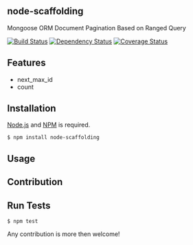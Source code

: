 ## node-scaffolding

Mongoose ORM Document Pagination Based on Ranged Query

[![Build Status](http://img.shields.io/travis/cybertk/node-scaffolding.svg?style=flat)](https://travis-ci.org/cybertk/node-scaffolding)
[![Dependency Status](https://david-dm.org/cybertk/node-scaffolding.png)](https://david-dm.org/cybertk/node-scaffolding)
[![Coverage Status](https://coveralls.io/repos/cybertk/node-scaffolding/badge.png?branch=master)](https://coveralls.io/r/cybertk/node-scaffolding?branch=master)

## Features

- next_max_id
- count

## Installation

[Node.js][] and [NPM][] is required.

    $ npm install node-scaffolding

[Node.js]: https://npmjs.org/
[NPM]: https://npmjs.org/

## Usage

## Contribution

## Run Tests

    $ npm test

Any contribution is more then welcome!
